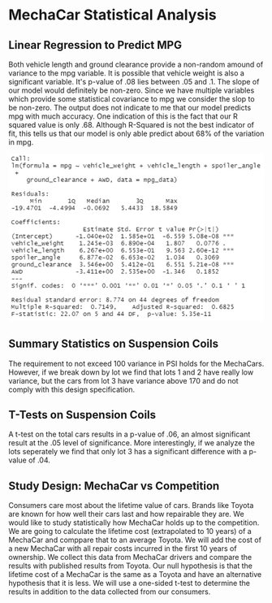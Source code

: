 # MechaCar Statistical Analysis

## Linear Regression to Predict MPG

Both vehicle length and ground clearance provide a non-random amound of variance to the mpg variable. It is possible that vehicle weight is also a significant variable. It's p-value of .08 lies between .05 and .1. The slope of our model would definitely be non-zero. Since we have multiple variables which provide some statistical covariance to mpg we consider the slop to be non-zero. 
The output does not indicate to me that our model predicts mpg with much accuracy. One indication of this is the fact that our R squared value is only .68. Although R-Squared is not the best indicator of fit, this tells us that our model is only able predict about 68% of the variation in mpg.

![LM Output](Resources/mpg_lm.png)

## Summary Statistics on Suspension Coils

The requirement to not exceed 100 variance in PSI holds for the MechaCars. However, if we break down by lot we find that lots 1 and 2 have really low variance, but the cars from lot 3 have variance above 170 and do not comply with this design specification.

## T-Tests on Suspension Coils

A t-test on the total cars results in a p-value of .06, an almost significant result at the .05 level of significance. More interestingly, if we analyze the lots seperately we find that only lot 3 has a significant difference with a p-value of .04.

## Study Design: MechaCar vs Competition

Consumers care most about the lifetime value of cars. Brands like Toyota are known for how well their cars last and how repairable they are. We would like to study statistically how MechaCar holds up to the competition. We are going to calculate the lifetime cost (extrapolated to 10 years) of a MechaCar and comppare that to an average Toyota. We will add the cost of a new MechaCar with all repair costs incurred in the first 10 years of ownership. We collect this data from MechaCar drivers and compare the results with published results from Toyota. Our null hypothesis is that the lifetime cost of a MechaCar is the same as a Toyota and have an alternative hypothesis that it is less.
We will use a one-sided t-test to determine the results in addition to the data collected from our consumers.